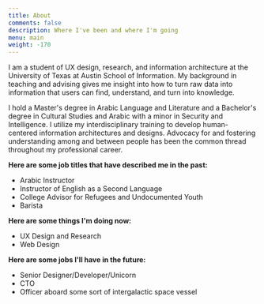 ```yaml
---
title: About
comments: false
description: Where I've been and where I'm going
menu: main
weight: -170
---
```


I am a student of UX design, research, and information architecture at the University of Texas at Austin School of Information. My background in teaching and advising gives me insight into how to turn raw data into information that users can find, understand, and turn into knowledge.

I hold a Master's degree in Arabic Language and Literature and a Bachelor's degree in Cultural Studies and Arabic with a minor in Security and Intelligence. I utilize my interdisciplinary training to develop human-centered information architectures and designs. Advocacy for and fostering understanding among and between people has been the common thread throughout my professional career.

**Here are some job titles that have described me in the past:**

* Arabic Instructor
* Instructor of English as a Second Language
* College Advisor for Refugees and Undocumented Youth
* Barista

**Here are some things I'm doing now:**

* UX Design and Research
* Web Design

**Here are some jobs I'll have in the future:**

* Senior Designer/Developer/Unicorn
* CTO
* Officer aboard some sort of intergalactic space vessel
